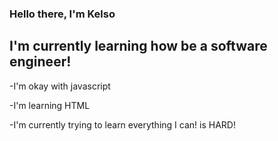 ### Hello there, I'm Kelso

## I'm currently learning how be a software engineer!
-I'm okay with javascript

-I'm learning HTML

-I'm currently trying to learn everything I can! is HARD!

